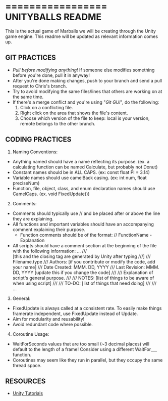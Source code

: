 =================
UNITYBALLS README
=================
This is the actual game of Marballs we will be creating through the Unity game engine.
This readme will be updated as relevant information comes up.

GIT PRACTICES
-------------
- *Pull before modifying anything!* If someone else modifies something before you're done, pull it in anyway!
- After you're done making changes, push to your branch and send a pull request to Chris's branch.
- Try to avoid modifying the same files/lines that others are working on at the same time.
- If there's a merge conflict and you're using "*Git GUI*", do the following:
  1. Click on a conflicting file.
  2. Right click on the area that shows the file's content.
  3. Choose which version of the file to keep: local is your version, remote belongs to the other branch.
		
CODING PRACTICES
----------------
1. Naming Conventions:
  - Anything named should have a name reflecting its purpose. (ex. a calculating function can be named Calculate, but probably not Donut)
  - Constant names should be in ALL CAPS. (ex: const float PI = 3.14)
  - Variable names should use camelBack casing. (ex: int num, float preciseNum)
  - Function, file, object, class, and enum declaration names should use CamelCaps. (ex. void FixedUpdate())
		
2. Comments:
  - Comments should typically use // and be placed after or above the line they are explaining.
  - All functions and important variables should have an accompanying comment explaining their purpose.
    * Function comments should be of the format: // FunctionName - Explanation
  - All scripts should have a comment section at the beginning of the file with the following information:
		...
		/// <summary> [this and the closing tag are generated by Unity after typing ///]
		/// Filename.type
		/// Authors: [if you contribute or modify the code, add your name]
		/// Date Created:	MMM. DD, YYYY
		/// Last Revision: 	MMM. DD, YYYY [update this if you change the code]
		///
		/// Explanation of script's general purpose.
		///
		/// NOTES: [list of things to be aware of when using script]
		///
		/// TO-DO: [list of things that need doing]
		///
		/// </summary>
		...
		
3. General:
  - FixedUpdate is always called at a consistent rate. To easily make things framerate independent, use FixedUpdate instead of Update.
  - Aim for modularity and reusability!
  - Avoid redundant code where possible.
	
4. Coroutine Usage:
  - WaitForSeconds values that are too small (~3 decimal places) will default to the length of a frame! Consider using a different WaitFor___ function.
  - Coroutines may seem like they run in parallel, but they occupy the same thread space.
		
RESOURCES
---------
- [Unity Tutorials](https://unity3d.com/learn/tutorials/modules)
